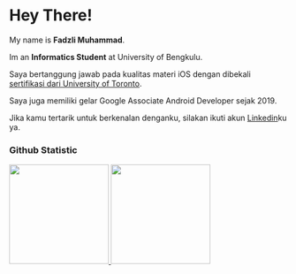 # Hey There! 
 
My name is **Fadzli Muhammad**.<br>
 
Im an **Informatics Student** at University of Bengkulu.<br>
 
Saya bertanggung jawab pada kualitas materi iOS dengan dibekali [sertifikasi dari University of Toronto](https://www.coursera.org/account/accomplishments/specialization/CLKJD8XBXJ3M).<br>
 
Saya juga memiliki gelar Google Associate Android Developer sejak 2019.<br>
 
Jika kamu tertarik untuk berkenalan denganku, silakan ikuti akun [Linkedin](https://www.linkedin.com/in/fadzli-muhammad-927530244/)ku ya.
 
### Github Statistic
<p align="left">
<a href="https://github.com/lifadz">
  <img height="180em" src="https://github-readme-stats-eight-theta.vercel.app/api?username=lifadz&show_icons=true&theme=algolia&include_all_commits=true&count_private=true"/>
  <img height="180em" src="https://github-readme-stats-eight-theta.vercel.app/api/top-langs/?username=lifadz&layout=compact&layout=compact&theme=algolia"/>
</a>
</p>
